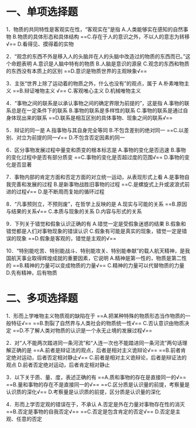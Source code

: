# 一、单项选择题
1．物质的共同特性是客观实在性，“客观实在”是指
A.人类能够实在感知的自然事物
B.物质的具体形态和具体结构
==C.存在于人的意识之外，不以人的意志为转移√==
D.看得见、摸得着的实物

2．“观念的东西不外是移入人的头脑并在人的头脑中改造过的物质的东西而已。”这个命题表明
A.意识是人脑中特有的物质
B.人脑是意识的源泉
C.观念的东西和物质的东西没有本质上的区别
==D.意识是物质世界的主观映象√==

3．主张“世界上除了运动着的物质之外，什么也没有”的观点，属于
A.朴素唯物主义
==B.辩证唯物主义 √==
C.客观唯心主义
D.机械唯物主义 

4．“事物之间的联系是以承认事物之间的确定界限为前提的”，这是指
A.事物的联系总是在一定条件下的联系
B.事物的联系是多样性的联系
C.事物的联系是通过自身体现出来的联系
==D.联系是相互区别的具体事物、现象之间的联系√==

5．辩证的同一是
A.指事物与其自身完全等同
B.不包含差别的绝对同一
==C.以差别、对立为前提的同一√==
D.不包含否定因素的同一

6．区分事物发展过程中量变和质变的根本标志是
A.事物的变化是否迅速
B.事物的变化过程中是否有部分质变
==C.事物的变化是否超过度的范围√==
D.事物的变化是否显著

7．事物内部的肯定方面和否定方面的对立统一运动，从表现形式上看
A.是事物自我完善和发展的过程
B.是新事物战胜旧事物的过程
==C.是螺旋式上升或波浪式前进的过程√==
D.是不断周而复始的循环过程

8．“凡事预则立，不预则废”，在哲学上反映的是
A.现实与可能的关系
==B.原因与结果的关系√==
C.本质与现象的关系
D.内容与形式的关系

9．下列关于错觉和假象认识正确的有
A.错觉一定是受假象迷惑的结果
B.假象和错觉都是人们对事物现象的错误认识
C.假象有可能是真实的现象，错觉一定是错误的现象
==D.假象是客观的，错觉是主观的√==

10．“特别能吃苦、特别能战斗、特别能攻关、特别能奉献”的载人航天精神，是我国航天事业取得辉煌成就的重要因素，它说明
A.精神是第一性的，物质是第二性的
==B.精神的力量可以变成物质的力量√==
C.精神的力量可以代替物质的力量
D.先有精神，后有物质
# 二、多项选择题
1．形而上学唯物主义物质观的缺陷在于
==A.把某种特殊的物质形态当作物质的一般特征√==
==B.割裂了自然界与人类社会的物质统一性√==
C.否认意识由物质决定
==D.不了解人类对物质的认识是一个永无止境的发展过程√==

2．对“人不能两次踏进同一条河流”和“人连一次也不能踏进同一条河流”两句话理解正确的是
==A.前者是辩证法的观点，后者是相对主义诡辩论√==
==B.前者肯定绝对运动，后者否定相对静止√==
C.前者是相对主义诡辩论，后者是辩证法的观点
D.前者否定绝对运动，后者肯定相对静止

3．以下关于质、量、度，表述正确的有
==A.质和事物的存在是直接同一的√==
==B.量和事物的存在不是直接同一的√==
==C.区分质是认识量的前提，考察量是认识质的深化√==
D.考察量是认识质的前提，区分质是认识量的深化

4．形而上学否定观的错误在于，不承认
A.否定是外在力量对事物存在性的消灭
==B.否定是事物的自我否定√==
==C.否定是包含肯定的否定√==
D.否定是主观、任意的否定